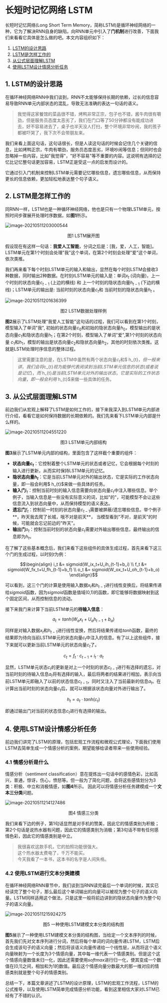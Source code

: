 # 长短时记忆网络 LSTM

长短时记忆网络(Long Short Term Memory，简称LSTM)是循环神经网络的一种，它为了解决RNN自身的缺陷，向RNN单元中引入了**门机制**进行改善，下面我们来看看它具体是怎么做的吧。本文内容组织如下：

1. [LSTM的设计思路](#1)
2. [LSTM是怎样工作的](#2)
3. [从公式层面理解LSTM](#3)
4. [使用LSTM设计情感分析任务](#4)



## 1. <span id="1">LSTM的设计思路</span>

在循环神经网络RNN中我们谈到，RNN不太能够保持长期的依赖，过长的信息容易导致RNN单元内部状态的混乱，导致无法准确的表达一句话的语义。

> 我觉得这家餐馆的菜品很不错，烤鸭非常正宗，包子也不错，酱牛肉很有嚼劲，但是服务员态度太恶劣了，我们在门口等了50分钟都没有能成功进去，好不容易进去了，桌子也半天没人打扫，整个环境非常吵闹，我的孩子都被吓哭了，我下次不会带朋友来。

我们来看上面这句话，这句话很长，但是人读这句话的时候会记住几个关键的信息，比如烤鸭正宗，牛肉有嚼劲，服务员态度恶劣，环境吵闹等信息；但同时也会忽略掉一些内容，比如"我觉得"，"好不容易"等不重要的内容。这说明有选择的记忆比记忆整句话更加容易，LSTM正是受这一点的启发而设计的。

它通过引入门机制来控制LSTM单元需要记忆哪些信息，遗忘哪些信息，从而保持更长的信息依赖，更加轻松地表达整个句子语义。

## 2.  <span id="2">LSTM是怎样工作的</span>

同RNN一样，LSTM也是一种循环神经网络，他也是只有一个物理LSTM单元，按照时间步骤展开处理时序数据，如**图1**所示。

![image-20210511203000544](https://raw.githubusercontent.com/1649759610/images_for_blog/master/image-20210511203000544.png)

<center>图1 LSTM展开图</center>

假设现在有这样一句话：**我爱人工智能**，分词之后是：[我，爱，人工，智能]。LSTM单元在第1个时刻会处理"我"这个单词，在第2个时刻会处理"爱"这个单词，依次类推。

我们再来看下每个时刻LSTM单元的输入和输出，显然在每个时刻LSTM会接收3种数据，同时输出2种数据。在时刻$t$LSTM单元的输入是：单词$x_t$ (词向量)，上一个时刻的状态向量$c_{t-1}$ (上边的横线) 和 上一个时刻的隐状态向量$h_{t-1}$ (下边的横线)；LSTM单元的输出是: 当前时刻的状态向量$c_{t}$和 当前时刻的隐状态向量$h_{t}$ 。

![image-20210511201636399](https://raw.githubusercontent.com/1649759610/images_for_blog/master/image-20210511201636399.png)

<center>图2 LSTM数据处理样例</center>

**图2**展示了LSTM处理"我爱人工智能"这句话的过程，我们可以看到在第1个时刻，模型输入了单词"我", 初始的状态向量$c_0$和初始的隐状态向量$h_0$，模型输出的是状态向量$c_1$和隐状态向量$h_1$；在第2个时刻，模型输入了单词"爱",第1个时刻的状态向量 $c_1$和$h_1$，模型的输出是状态向量$c_2$和隐状态向量$h_2$，其他的时刻依次类推。这就是LSTM处理时序信息的整体过程。

> 这里需要注意的是，在LSTM中虽然有两个状态向量$c_{t}$和$ h_{t}$，但一般来讲，我们会将$c_{t}$视为能够代表阅读到当前LSTM单元信息的状态(或者说是记忆)， 而$ h_{t}$是当前LSTM单元对外的输出状态，它是实际的工作状态向量，即一般会利用$ h_{t}$来做一些具体的任务。

## 3.  <span id="3">从公式层面理解LSTM</span>

前边我们从宏观上解释了LSTM是如何工作的，接下来我深入到LSTM单元内部进行介绍，看看它是如何保持数据的长期依赖的。我们先来看下LSTM单元内部是什么样的。

![image-20210511204551220](https://raw.githubusercontent.com/1649759610/images_for_blog/master/image-20210511204551220.png)

<center> 图3 LSTM单元内部结构</center>

**图3**展示了LSTM单元内部的结构，里面包含了这样截个重要的组件：

* **状态向量$c_t$**：它控制着整个LSTM单元的状态或者记忆，它会根据每个时刻的输入进行更新，从而实时保持LSTM单元的记忆。
* **隐状态向量$h_t$**：它是当前LSTM单元对外的输出状态，它是实际的工作状态向量，即一般会利用$ h_{t}$来做一些具体的任务。
* **输入门**$i_t$：控制当前时刻的输入信息需要向状态向量$c_t$中注入哪些信息。举个例子，当输入信息是一些没有实际意义的词，比如"的"，可能模型不会让这些信息流入到状态向量中，从而保持模型的语义表达。
* **遗忘门**$f_t$：控制前一时刻的状态向量$c_{t-1}$需要被屏蔽/遗忘哪些信息。举个例子**，昨天我去爬了长城，哦不对是前天**， 当模型看到"不对，是前天"的时候，可能就会忘记前边的"昨天"。
* **输出门**$o_t$：控制当前时刻的状态向量$c_t$需要对外输出哪些信息，最终输出的信息即为$h_t$。

在了解了这些基本概念后，我们来看下这些组件的具体生成过程，首先来看下这三个门的生成过程，以时刻$t$为例：

$$\begin{align} i_t &= sigmoid(W_ix_t+U_ih_{t-1}+b_i) \\ f_t &= sigmoid(W_fx_t+U_fh_{t-1}+b_f) \\ o_t &= sigmoid(W_ox_t+U_oh_{t-1}+b_o) \end{align}$$

可以看到，这三个门的计算是使用输入数据$x_t$和$h_{t-1}$进行线性变换后，将结果传递给$sigmoid$函数，因为$sigmoid$函数是值域(0,1)的函数，即它能够将数据映射到这个固定区间，从而控制信息的流动。

接下来我门来计算下当前LSTM单元的**待输入信息**：

$$a_t = tanh(W_ax_t+U_ah_{t-1}+b_a)$$

同样是对输入数据$x_t$和$h_{t-1}$进行线性变换，然后将结果传递给$tanh$函数，最终的结果即为待向当前LSTM单元的状态向量$c_t$中注入的信息。有了以上这些组件，接下来就可以更新当前LSTM单元的状态向量$c_t$了。

$$c_t = f_t \cdot c_{t-1} + i_t \cdot a_t$$

显然，LSTM单元状态$c_t$的更新是对上一个时刻的状态$c_{t-1}$进行有选择的遗忘，对当前时刻的待输入信息$a_t$将有选择的输入，最后将两者的结果进行相加，表示向当前LSTM单元即融入了以前的状态信息$c_{t-1}$，同时又注入了当前最新的信息$a_t$。在计算出当前时刻的状态向量$c_t$后，就可以根据该状态向量对外进行输出了。

$$h_t=o_t \cdot tanh(c_t)$$

即通过输出门对当前的状态信息$c_t$进行有选择的输出。

## 4.  <span id="4">使用LSTM设计情感分析任务</span>

前边我们讲完了LSTM的原理，包括宏观工作流程和微观公式理论，下面我们使用LSTM去简单生成一个情感分析的案例，期望能够给读者带来一些使用经验。

### 4.1 情感分析是什么

情感分析（sentiment classification）意在提炼出一句话中的感情色彩，比如高兴，普通，惊讶，伤心，愤怒等。但一般为了简化问题，会将这些感情划分为3类：积极、中立和消极情感，如**图4**所示。 因此可以将情感分析任务建模成一个**文本三分类**问题。

![image-20210511214127486](https://raw.githubusercontent.com/1649759610/images_for_blog/master/image-20210511214127486.png)

<center>图4 情感三分类</center>

我们来看下边的例子，第1句话显然是对手机的赞美，因此它的情感类别为积极；第2个句话是说热水器有问题，因此它的情感类别为消极；第3句话不带有任何感情色彩，因此它的情感类别是中立。

> 我很喜欢这款手机，它的拍照功能很强大。  
> 这个热水器太费电了，千万不能买。  
> 今天我看了一本书，这本书的名字是人间失格。  

### 4.2 使用LSTM进行文本分类建模

在循环神经网络RNN章节中，我们谈到当RNN读完最后一个单词的时候，其实已经读完了整个句子，那么最后这个单词输出的向量可以被视为整个句子的语义向量。LSTM同样适用这个做法，只是这里一般将前边讲到的隐状态向量作为整个句子的语义向量。

![image-20210511215924275](https://raw.githubusercontent.com/1649759610/images_for_blog/master/image-20210511215924275.png)

<center> 图5 一种使用LSTM建模文本分类的结构图</center>

**图5**展示了一种使用LSTM建模文本分类的结构图，当给定一个文本序列的时候，首先我们先对文本序列进行分词，然后将每个单词的词向量传递LSTM，LSTM后会生成该句子的语义向量；然后将该语义向量传递给一个线性层，从而将这个语义向量映射为一个长度为3个情感向量，其中每一维代表一个情感类别。但是这个这个情感向量数值未归一化，因此还需要使用$softmax$进行归一化，使其变成一个数值在[0,1]之间，相加和为1的数值。最后这个情感向量分数最大的那一维对应的情感类别就是整个句子的情感类别。

总结一下，本篇文章讲述了LSTM的设计原理，LSTM的宏观工作流程，LSTM的公式推导，以及使用LSTM简单完成情感分析功能，看到这里相信大家对LSTM已经有了不错的认识。
